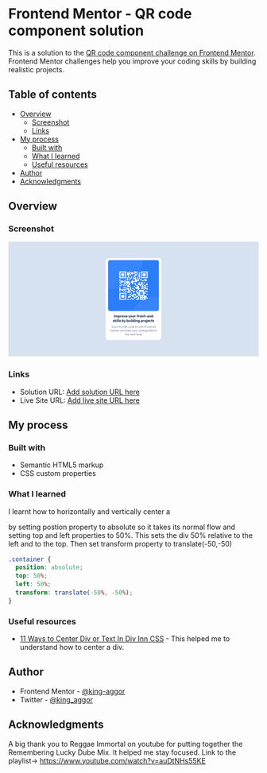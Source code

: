 # Frontend Mentor - QR code component solution

This is a solution to the [QR code component challenge on Frontend Mentor](https://www.frontendmentor.io/challenges/qr-code-component-iux_sIO_H). Frontend Mentor challenges help you improve your coding skills by building realistic projects.

## Table of contents

- [Overview](#overview)
  - [Screenshot](#screenshot)
  - [Links](#links)
- [My process](#my-process)
  - [Built with](#built-with)
  - [What I learned](#what-i-learned)
  - [Useful resources](#useful-resources)
- [Author](#author)
- [Acknowledgments](#acknowledgments)

## Overview

### Screenshot

![Screenshot-QR-code](/Screenshot-QR-code.png)

### Links

- Solution URL: [Add solution URL here](https://your-solution-url.com)
- Live Site URL: [Add live site URL here](https://github.com/king-aggor/qr-code-component-main)

## My process

### Built with

- Semantic HTML5 markup
- CSS custom properties

### What I learned

I learnt how to horizontally and vertically center a <div> by setting postion property to absolute so it takes its normal flow and setting top and left properties to 50%. This sets the div 50% relative to the left and to the top. Then set transform property to translate(-50,-50)

```css
.container {
  position: absolute;
  top: 50%;
  left: 50%;
  transform: translate(-50%, -50%);
}
```

### Useful resources

- [11 Ways to Center Div or Text In Div Inn CSS](https://blog.hubspot.com/website/center-div-css#center-div-horizontally-vertically) - This helped me to understand how to center a div.

## Author

- Frontend Mentor - [@king-aggor](https://www.frontendmentor.io/profile/king-aggor)
- Twitter - [@king_aggor](https://www.twitter.com/yourusername)

## Acknowledgments

A big thank you to Reggae Immortal on youtube for putting together the Remembering Lucky Dube Mix. It helped me stay focused. Link to the playlist-> https://www.youtube.com/watch?v=auDtNHs55KE
